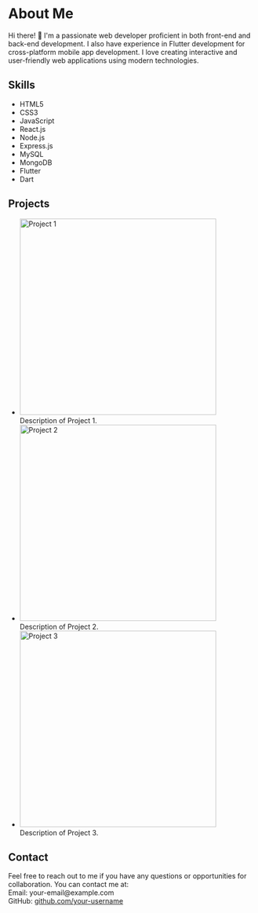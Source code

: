 <h1>About Me</h1>
<p>
  Hi there! 👋 I'm a passionate web developer proficient in both front-end and back-end development. I also have experience in Flutter development for cross-platform mobile app development. I love creating interactive and user-friendly web applications using modern technologies.
</p>

<h2>Skills</h2>
<ul>
  <li>HTML5</li>
  <li>CSS3</li>
  <li>JavaScript</li>
  <li>React.js</li>
  <li>Node.js</li>
  <li>Express.js</li>
  <li>MySQL</li>
  <li>MongoDB</li>
  <li>Flutter</li>
  <li>Dart</li>
</ul>

<h2>Projects</h2>
<ul>
  <li>
    <a href="https://github.com/your-username/project-1">
      <img src="project-1-screenshot.png" alt="Project 1" width="400">
    </a>
    <br>
    Description of Project 1.
  </li>
  <li>
    <a href="https://github.com/your-username/project-2">
      <img src="project-2-screenshot.png" alt="Project 2" width="400">
    </a>
    <br>
    Description of Project 2.
  </li>
  <li>
    <a href="https://github.com/your-username/project-3">
      <img src="project-3-screenshot.png" alt="Project 3" width="400">
    </a>
    <br>
    Description of Project 3.
  </li>
</ul>

<h2>Contact</h2>
<p>
  Feel free to reach out to me if you have any questions or opportunities for collaboration. You can contact me at:
  <br>
  Email: your-email@example.com
  <br>
  GitHub: <a href="https://github.com/your-username">github.com/your-username</a>
</p>
